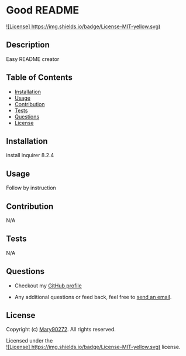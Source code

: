 # Good README
 
  [![License] https://img.shields.io/badge/License-MIT-yellow.svg)](https://opensource.org/licenses/MIT)
  ## Description
  Easy README creator
  ## Table of Contents
  * [Installation](#installation)
  * [Usage](#usage)
  * [Contribution](#contribution)
  * [Tests](#tests)
  * [Questions](#questions)
  * [License](#license)
  ## Installation
  install inquirer 8.2.4
  ## Usage
  Follow by instruction
  ## Contribution
  N/A
  ## Tests
  N/A
  ## Questions
  * Checkout my [GitHub profile](https://github.com/Mary90272)
  
  * Any additional questions or feed back, feel free to [send an email](mailto:example@gmail.com). 
  ## License
  Copyright (c) [Mary90272](https://github.com/Mary90272). All rights reserved.
  
  Licensed under the  
        [![License] https://img.shields.io/badge/License-MIT-yellow.svg)](https://opensource.org/licenses/MIT)
         license.
  
